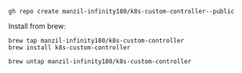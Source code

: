```
gh repo create manzil-infinity180/k8s-custom-controller--public
```

Install from brew:
```
brew tap manzil-infinity180/k8s-custom-controller
brew install k8s-custom-controller
```

```
brew untap manzil-infinity180/k8s-custom-controller
```